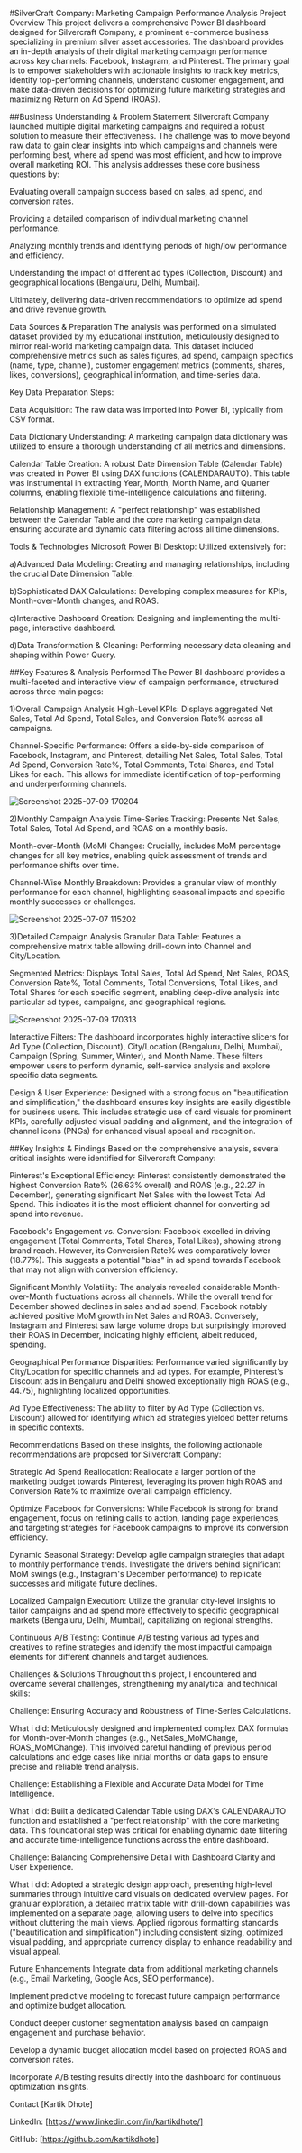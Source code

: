#SilverCraft Company: Marketing Campaign Performance Analysis
Project Overview
This project delivers a comprehensive Power BI dashboard designed for Silvercraft Company, a prominent e-commerce business specializing in premium silver asset accessories. The dashboard provides an in-depth analysis of their digital marketing campaign performance across key channels: Facebook, Instagram, and Pinterest. The primary goal is to empower stakeholders with actionable insights to track key metrics, identify top-performing channels, understand customer engagement, and make data-driven decisions for optimizing future marketing strategies and maximizing Return on Ad Spend (ROAS).

##Business Understanding & Problem Statement
Silvercraft Company launched multiple digital marketing campaigns and required a robust solution to measure their effectiveness. The challenge was to move beyond raw data to gain clear insights into which campaigns and channels were performing best, where ad spend was most efficient, and how to improve overall marketing ROI. This analysis addresses these core business questions by:

Evaluating overall campaign success based on sales, ad spend, and conversion rates.

Providing a detailed comparison of individual marketing channel performance.

Analyzing monthly trends and identifying periods of high/low performance and efficiency.

Understanding the impact of different ad types (Collection, Discount) and geographical locations (Bengaluru, Delhi, Mumbai).

Ultimately, delivering data-driven recommendations to optimize ad spend and drive revenue growth.

Data Sources & Preparation
The analysis was performed on a simulated dataset provided by my educational institution, meticulously designed to mirror real-world marketing campaign data. This dataset included comprehensive metrics such as sales figures, ad spend, campaign specifics (name, type, channel), customer engagement metrics (comments, shares, likes, conversions), geographical information, and time-series data.

Key Data Preparation Steps:

Data Acquisition: The raw data was imported into Power BI, typically from CSV format.

Data Dictionary Understanding: A marketing campaign data dictionary was utilized to ensure a thorough understanding of all metrics and dimensions.

Calendar Table Creation: A robust Date Dimension Table (Calendar Table) was created in Power BI using DAX functions (CALENDARAUTO). This table was instrumental in extracting Year, Month, Month Name, and Quarter columns, enabling flexible time-intelligence calculations and filtering.

Relationship Management: A "perfect relationship" was established between the Calendar Table and the core marketing campaign data, ensuring accurate and dynamic data filtering across all time dimensions.

Tools & Technologies
Microsoft Power BI Desktop: Utilized extensively for:

a)Advanced Data Modeling: Creating and managing relationships, including the crucial Date Dimension Table.

b)Sophisticated DAX Calculations: Developing complex measures for KPIs, Month-over-Month changes, and ROAS.

c)Interactive Dashboard Creation: Designing and implementing the multi-page, interactive dashboard.

d)Data Transformation & Cleaning: Performing necessary data cleaning and shaping within Power Query.

##Key Features & Analysis Performed
The Power BI dashboard provides a multi-faceted and interactive view of campaign performance, structured across three main pages:

1)Overall Campaign Analysis
High-Level KPIs: Displays aggregated Net Sales, Total Ad Spend, Total Sales, and Conversion Rate% across all campaigns.

Channel-Specific Performance: Offers a side-by-side comparison of Facebook, Instagram, and Pinterest, detailing Net Sales, Total Sales, Total Ad Spend, Conversion Rate%, Total Comments, Total Shares, and Total Likes for each. This allows for immediate identification of top-performing and underperforming channels.

![Screenshot 2025-07-09 170204](https://github.com/user-attachments/assets/2b1d9092-617b-4aa1-89c2-0f8dc0fc29f4)

2)Monthly Campaign Analysis
Time-Series Tracking: Presents Net Sales, Total Sales, Total Ad Spend, and ROAS on a monthly basis.

Month-over-Month (MoM) Changes: Crucially, includes MoM percentage changes for all key metrics, enabling quick assessment of trends and performance shifts over time.

Channel-Wise Monthly Breakdown: Provides a granular view of monthly performance for each channel, highlighting seasonal impacts and specific monthly successes or challenges.

![Screenshot 2025-07-07 115202](https://github.com/user-attachments/assets/7c2d3a25-db44-4351-baea-1e3a8091f938)


3)Detailed Campaign Analysis
Granular Data Table: Features a comprehensive matrix table allowing drill-down into Channel and City/Location.

Segmented Metrics: Displays Total Sales, Total Ad Spend, Net Sales, ROAS, Conversion Rate%, Total Comments, Total Conversions, Total Likes, and Total Shares for each specific segment, enabling deep-dive analysis into particular ad types, campaigns, and geographical regions.

![Screenshot 2025-07-09 170313](https://github.com/user-attachments/assets/14304bf2-61cb-42e9-99a3-512e850a597f)

Interactive Filters:
The dashboard incorporates highly interactive slicers for Ad Type (Collection, Discount), City/Location (Bengaluru, Delhi, Mumbai), Campaign (Spring, Summer, Winter), and Month Name. These filters empower users to perform dynamic, self-service analysis and explore specific data segments.

Design & User Experience:
Designed with a strong focus on "beautification and simplification," the dashboard ensures key insights are easily digestible for business users. This includes strategic use of card visuals for prominent KPIs, carefully adjusted visual padding and alignment, and the integration of channel icons (PNGs) for enhanced visual appeal and recognition.

##Key Insights & Findings
Based on the comprehensive analysis, several critical insights were identified for Silvercraft Company:

Pinterest's Exceptional Efficiency: Pinterest consistently demonstrated the highest Conversion Rate% (26.63% overall) and ROAS (e.g., 22.27 in December), generating significant Net Sales with the lowest Total Ad Spend. This indicates it is the most efficient channel for converting ad spend into revenue.

Facebook's Engagement vs. Conversion: Facebook excelled in driving engagement (Total Comments, Total Shares, Total Likes), showing strong brand reach. However, its Conversion Rate% was comparatively lower (18.77%). This suggests a potential "bias" in ad spend towards Facebook that may not align with conversion efficiency.

Significant Monthly Volatility: The analysis revealed considerable Month-over-Month fluctuations across all channels. While the overall trend for December showed declines in sales and ad spend, Facebook notably achieved positive MoM growth in Net Sales and ROAS. Conversely, Instagram and Pinterest saw large volume drops but surprisingly improved their ROAS in December, indicating highly efficient, albeit reduced, spending.

Geographical Performance Disparities: Performance varied significantly by City/Location for specific channels and ad types. For example, Pinterest's Discount ads in Bengaluru and Delhi showed exceptionally high ROAS (e.g., 44.75), highlighting localized opportunities.

Ad Type Effectiveness: The ability to filter by Ad Type (Collection vs. Discount) allowed for identifying which ad strategies yielded better returns in specific contexts.

Recommendations
Based on these insights, the following actionable recommendations are proposed for Silvercraft Company:

Strategic Ad Spend Reallocation: Reallocate a larger portion of the marketing budget towards Pinterest, leveraging its proven high ROAS and Conversion Rate% to maximize overall campaign efficiency.

Optimize Facebook for Conversions: While Facebook is strong for brand engagement, focus on refining calls to action, landing page experiences, and targeting strategies for Facebook campaigns to improve its conversion efficiency.

Dynamic Seasonal Strategy: Develop agile campaign strategies that adapt to monthly performance trends. Investigate the drivers behind significant MoM swings (e.g., Instagram's December performance) to replicate successes and mitigate future declines.

Localized Campaign Execution: Utilize the granular city-level insights to tailor campaigns and ad spend more effectively to specific geographical markets (Bengaluru, Delhi, Mumbai), capitalizing on regional strengths.

Continuous A/B Testing: Continue A/B testing various ad types and creatives to refine strategies and identify the most impactful campaign elements for different channels and target audiences.

Challenges & Solutions
Throughout this project, I encountered and overcame several challenges, strengthening my analytical and technical skills:

Challenge: Ensuring Accuracy and Robustness of Time-Series Calculations.

What i did: Meticulously designed and implemented complex DAX formulas for Month-over-Month changes (e.g., NetSales_MoMChange, ROAS_MoMChange). This involved careful handling of previous period calculations and edge cases like initial months or data gaps to ensure precise and reliable trend analysis.

Challenge: Establishing a Flexible and Accurate Data Model for Time Intelligence.

What i did: Built a dedicated Calendar Table using DAX's CALENDARAUTO function and established a "perfect relationship" with the core marketing data. This foundational step was critical for enabling dynamic date filtering and accurate time-intelligence functions across the entire dashboard.

Challenge: Balancing Comprehensive Detail with Dashboard Clarity and User Experience.

What i did: Adopted a strategic design approach, presenting high-level summaries through intuitive card visuals on dedicated overview pages. For granular exploration, a detailed matrix table with drill-down capabilities was implemented on a separate page, allowing users to delve into specifics without cluttering the main views. Applied rigorous formatting standards ("beautification and simplification") including consistent sizing, optimized visual padding, and appropriate currency display to enhance readability and visual appeal.

Future Enhancements
Integrate data from additional marketing channels (e.g., Email Marketing, Google Ads, SEO performance).

Implement predictive modeling to forecast future campaign performance and optimize budget allocation.

Conduct deeper customer segmentation analysis based on campaign engagement and purchase behavior.

Develop a dynamic budget allocation model based on projected ROAS and conversion rates.

Incorporate A/B testing results directly into the dashboard for continuous optimization insights.

Contact
[Kartik Dhote]

LinkedIn: [https://www.linkedin.com/in/kartikdhote/]

GitHub: [https://github.com/kartikdhote]

